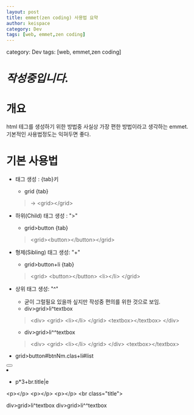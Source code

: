 ```yaml
---
layout: post
title: emmet(zen coding) 사용법 요약 
author: keispace
category: Dev
tags: [web, emmet,zen coding]
---
```


category: Dev
tags: [web, emmet,zen coding]

# _작성중입니다._

# 개요 
html 테그를 생성하기 위한 방법중 사실상 가장 편한 방법이라고 생각하는 emmet.  
기본적인 사용법정도는 익혀두면 좋다. 

# 기본 사용법

- 태그 생성 : {tab}키 
    - grid {tab}  
    > -> &lt;grid&gt;&lt;/grid&gt;

- 하위(Child) 태그 생성 : ">"
    - grid>button {tab}  
    >  &lt;grid&gt;&lt;button&gt;&lt;/button&gt;&lt;/grid&gt;

- 형제(Sibling) 태그 생성: "+"
    - grid>button+li {tab}  
    > &lt;grid&gt;
        &lt;button&gt;&lt;/button&gt;
        &lt;li&gt;&lt;/li&gt;
    &lt;/grid&gt;

- 상위 태그 생성: "^"
    - 굳이 그럴필요 있을까 싶지만 작성중 편의를 위한 것으로 보임.
    - div>grid>li^textbox
    > &lt;div&gt;
        &lt;grid&gt;
            &lt;li&gt;&lt;/li&gt;
        &lt;/grid&gt;
        &lt;textbox&gt;&lt;/textbox&gt;
    &lt;/div&gt;

    - div>grid>li^^textbox
    > &lt;div&gt;
        &lt;grid&gt;
            &lt;li&gt;&lt;/li&gt;
        &lt;/grid&gt;
    &lt;/div&gt;
    &lt;textbox&gt;&lt;/textbox&gt;





- grid>button#btnNm.clas+li#list
<grid>
	<button id="btnNm" class="clas"></button>
	<li id="list"></li>
</grid>


- p*3+br.title|e


&lt;p&gt;&lt;/p&gt;
&lt;p&gt;&lt;/p&gt;
&lt;p&gt;&lt;/p&gt;
&lt;br class="title"&gt;



div>grid>li^textbox
div>grid>li^^textbox